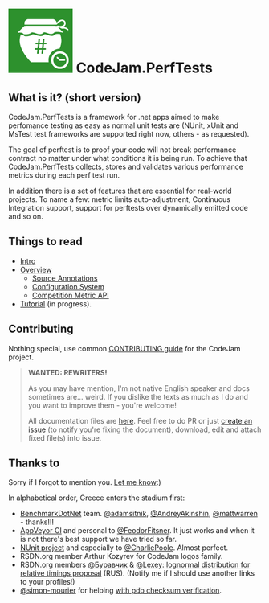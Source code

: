 # ![logo](nuget/CodeJam.PerfTests.Icon.png) CodeJam.PerfTests

## What is it? (short version)

CodeJam.PerfTests is a framework for .net apps aimed to make perfomance testing as easy as normal unit tests are (NUnit, xUnit and MsTest test frameworks are supported right now, others - as requested). 

The goal of perftest is to proof your code will not break performance contract no matter under what conditions it is being run. To achieve that CodeJam.PerfTests collects, stores and validates various performance metrics during each perf test run.

In addition there is a set of features that are essential for real-world projects. To name a few: metric limits auto-adjustment, Continuous Integration support, support for perftests over dynamically emitted code and so on.



## Things to read

* [Intro](docs/Intro.md)
* [Overview](docs/Overview.md)
  * [Source Annotations](docs/SourceAnnotations.md) 
  * [Configuration System](docs/ConfigurationSystem.md)
  * [Competition Metric API](docs/CompetitionMetrics.md)
* [Tutorial](docs/Tutorial.md) (in progress).




## Contributing

Nothing special, use common [CONTRIBUTING guide](../CONTRIBUTING.md) for the CodeJam project.

> **WANTED: REWRITERS!**
>
> As you may have mention, I'm not native English speaker and docs sometimes are... weird. If you dislike the texts as much as I do and you want to improve them - you're welcome!
>
> All documentation files are [here](https://github.com/rsdn/CodeJam/tree/master/PerfTests/docs). Feel free to do PR or just [create an issue](https://github.com/rsdn/CodeJam/issues) (to notify you're fixing the document), download, edit and attach fixed file(s) into issue.



## Thanks to

Sorry if I forgot to mention you. [Let me know](https://github.com/rsdn/CodeJam/issues):) 

In alphabetical order, Greece enters the stadium first:

* [BenchmarkDotNet](https://github.com/dotnet/BenchmarkDotNet) team. [@adamsitnik](https://github.com/adamsitnik), [@AndreyAkinshin](https://github.com/AndreyAkinshin), [@mattwarren](https://github.com/mattwarren) - thanks!!!
* [AppVeyor CI](https://www.appveyor.com) and personal to [@FeodorFitsner](https://github.com/FeodorFitsner). It just works and when it is not there's best support we have tried so far.
* [NUnit project](https://www.nunit.org/) and especially to [@CharliePoole](https://github.com/CharliePoole). Almost perfect.
* RSDN.org member Arthur Kozyrev for CodeJam logos family.
* RSDN.org members [@Буравчик](http://rsdn.org/account/info/58047) & [@Lexey](http://rsdn.org/account/info/460): [lognormal distribution for relative timings proposal](http://rsdn.org/forum/alg/6471574) (RUS). (Notify me if I should use another links to your profiles!)
* [@simon-mourier](http://stackoverflow.com/users/403671/simon-mourier) for helping [with pdb checksum verification](http://stackoverflow.com/q/36649271).

